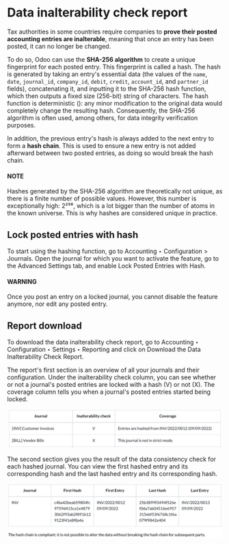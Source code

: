 # Data inalterability check report

Tax authorities in some countries require companies to **prove their posted accounting entries are
inalterable**, meaning that once an entry has been posted, it can no longer be changed.

To do so, Odoo can use the **SHA-256 algorithm** to create a unique fingerprint for each posted
entry. This fingerprint is called a hash. The hash is generated by taking an entry's essential data
(the values of the `name`, `date`, `journal_id`, `company_id`, `debit`, `credit`, `account_id`, and
`partner_id` fields), concatenating it, and inputting it to the SHA-256 hash function, which then
outputs a fixed size (256-bit) string of characters. The hash function is deterministic (): any minor modification to the original data would
completely change the resulting hash. Consequently, the SHA-256 algorithm is often used, among
others, for data integrity verification purposes.

In addition, the previous entry's hash is always added to the next entry to form a **hash chain**.
This is used to ensure a new entry is not added afterward between two posted entries, as doing so
would break the hash chain.

#### NOTE
Hashes generated by the SHA-256 algorithm are theoretically not unique, as there is a finite
number of possible values. However, this number is exceptionally high: 2²⁵⁶, which is a lot
bigger than the number of atoms in the known universe. This is why hashes are considered unique
in practice.

<a id="data-inalterability-lock"></a>

## Lock posted entries with hash

To start using the hashing function, go to Accounting ‣ Configuration > Journals.
Open the journal for which you want to activate the feature, go to the Advanced Settings
tab, and enable Lock Posted Entries with Hash.

#### WARNING
Once you post an entry on a locked journal, you cannot disable the feature anymore, nor edit any
posted entry.

<a id="data-inalterability-report"></a>

## Report download

To download the data inalterability check report, go to Accounting ‣ Configuration
‣ Settings ‣ Reporting and click on Download the Data Inalterability Check Report.

The report's first section is an overview of all your journals and their configuration. Under the
inalterability check column, you can see whether or not a journal's posted entries are locked with
a hash (V) or not (X). The coverage column tells you when a journal's posted entries started being
locked.

![Configuration report for two journals](../../../../.gitbook/assets/journal-overview.png)

The second section gives you the result of the data consistency check for each hashed journal. You
can view the first hashed entry and its corresponding hash and the last hashed entry and its
corresponding hash.

![Data consistency check report for a journal](../../../../.gitbook/assets/data-consistency-check.png)
